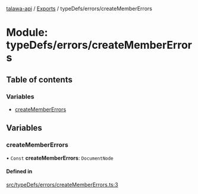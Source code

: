 [talawa-api](../README.md) / [Exports](../modules.md) / typeDefs/errors/createMemberErrors

# Module: typeDefs/errors/createMemberErrors

## Table of contents

### Variables

- [createMemberErrors](typeDefs_errors_createMemberErrors.md#createmembererrors)

## Variables

### createMemberErrors

• `Const` **createMemberErrors**: `DocumentNode`

#### Defined in

[src/typeDefs/errors/createMemberErrors.ts:3](https://github.com/PalisadoesFoundation/talawa-api/blob/65069df/src/typeDefs/errors/createMemberErrors.ts#L3)
